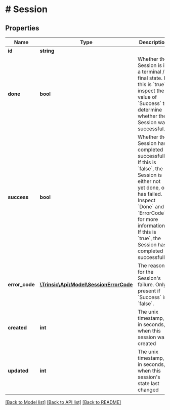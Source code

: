 # # Session

## Properties

Name | Type | Description | Notes
------------ | ------------- | ------------- | -------------
**id** | **string** |  |
**done** | **bool** | Whether the Session is in a terminal / final state.              If this is &#x60;true&#x60;, inspect the value of &#x60;Success&#x60; to determine whether the Session was successful. |
**success** | **bool** | Whether the Session has completed successfully.              If this is &#x60;false&#x60;, the Session is either not yet done, or has failed. Inspect &#x60;Done&#x60; and &#x60;ErrorCode&#x60; for more information. If this is &#x60;true&#x60;, the Session has completed successfully. |
**error_code** | [**\Trinsic\Api\Model\SessionErrorCode**](SessionErrorCode.md) | The reason for the Session&#39;s failure.              Only present if &#x60;Success&#x60; is &#x60;false&#x60;. | [optional]
**created** | **int** | The unix timestamp, in seconds, when this session was created |
**updated** | **int** | The unix timestamp, in seconds, when this session&#39;s state last changed |

[[Back to Model list]](../../README.md#models) [[Back to API list]](../../README.md#endpoints) [[Back to README]](../../README.md)
